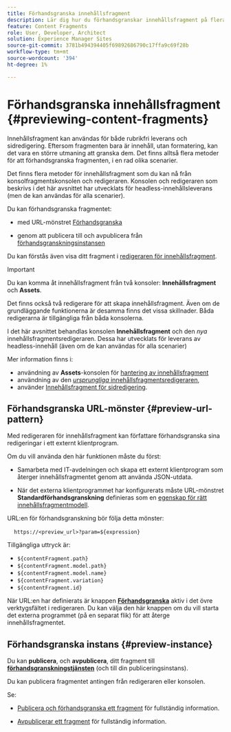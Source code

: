 ```yaml
---
title: Förhandsgranska innehållsfragment
description: Lär dig hur du förhandsgranskar innehållsfragment på flera olika sätt.
feature: Content Fragments
role: User, Developer, Architect
solution: Experience Manager Sites
source-git-commit: 3781b494394405f69892686790c17ffa9c69f28b
workflow-type: tm+mt
source-wordcount: '394'
ht-degree: 1%

---
```


# Förhandsgranska innehållsfragment {#previewing-content-fragments}

Innehållsfragment kan användas för både rubrikfri leverans och sidredigering. Eftersom fragmenten bara är innehåll, utan formatering, kan det vara en större utmaning att granska dem. Det finns alltså flera metoder för att förhandsgranska fragmenten, i en rad olika scenarier.

Det finns flera metoder för innehållsfragment som du kan nå från konsolfragmentskonsolen och redigeraren. Konsolen och redigeraren som beskrivs i det här avsnittet har utvecklats för headless-innehållsleverans (men de kan användas för alla scenarier).

Du kan förhandsgranska fragmentet:

* med URL-mönstret [Förhandsgranska](#preview-url-pattern)

* genom att publicera till och avpublicera från [förhandsgranskningsinstansen](#preview-instance)

<!--
* with a HTML template, using **[Preview]()** from the Content Fragments console
-->

Du kan förstås även visa ditt fragment i [redigeraren för innehållsfragment](/help/sites-cloud/administering/content-fragments/authoring.md).

>[!IMPORTANT]
>
>Du kan komma åt innehållsfragment från två konsoler: **Innehållsfragment** och **Assets**.
>
>Det finns också två redigerare för att skapa innehållsfragment. Även om de grundläggande funktionerna är desamma finns det vissa skillnader. Båda redigerarna är tillgängliga från båda konsolerna.
>
>I det här avsnittet behandlas konsolen **Innehållsfragment** och den *nya* innehållsfragmentsredigeraren. Dessa har utvecklats för leverans av headless-innehåll (även om de kan användas för alla scenarier)
>
>Mer information finns i:
>
>* användning av **Assets**-konsolen för [hantering av innehållsfragment](/help/assets/content-fragments/content-fragments-managing.md)
>* användning av den [*ursprungliga* innehållsfragmentsredigeraren](/help/assets/content-fragments/content-fragments-variations.md),
>* använder [Innehållsfragment för sidredigering](/help/sites-cloud/authoring/fragments/content-fragments.md).

## Förhandsgranska URL-mönster {#preview-url-pattern}

Med redigeraren för innehållsfragment kan författare förhandsgranska sina redigeringar i ett externt klientprogram.

Om du vill använda den här funktionen måste du först:

* Samarbeta med IT-avdelningen och skapa ett externt klientprogram som återger innehållsfragmentet genom att använda JSON-utdata.

* När det externa klientprogrammet har konfigurerats måste URL-mönstret **Standardförhandsgranskning** definieras som en [egenskap för rätt innehållsfragmentmodell](/help/sites-cloud/administering/content-fragments/managing-content-fragment-models.md#model-properties).

URL:en för förhandsgranskning bör följa detta mönster:

    `https://<preview_url>?param=${expression}`

Tillgängliga uttryck är:

* `${contentFragment.path}`
* `${contentFragment.model.path}`
* `${contentFragment.model.name}`
* `${contentFragment.variation}`
* `${contentFragment.id}`

När URL:en har definierats är knappen **[Förhandsgranska](/help/sites-cloud/administering/content-fragments/authoring.md#preview-content-fragment)** aktiv i det övre verktygsfältet i redigeraren. Du kan välja den här knappen om du vill starta det externa programmet (på en separat flik) för att återge innehållsfragmentet.

## Förhandsgranska instans {#preview-instance}

Du kan **publicera**, och **avpublicera**, ditt fragment till **[förhandsgranskningstjänsten](/help/headless/deployment/architecture.md)** (och till din publiceringsinstans).

Du kan publicera fragmentet antingen från redigeraren eller konsolen.

Se:

* [Publicera och förhandsgranska ett fragment](/help/sites-cloud/administering/content-fragments/managing.md#publishing-and-previewing-a-fragment) för fullständig information.

* [Avpublicerar ett fragment](/help/sites-cloud/administering/content-fragments/managing.md#unpublishing-a-fragment) för fullständig information.

<!--
## Preview based on a HTML Template {#preview-based-on-a-html-template}

The Content Fragment console provides a **Preview** option for every fragment.

The icon can be selected to open a dialog that represents the fragment based on a HTML template. You can use the default template, or develop and load your own.
-->
